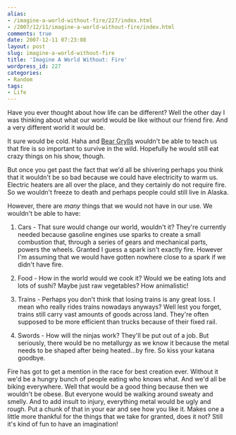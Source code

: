 ```yaml
---
alias:
- /imagine-a-world-without-fire/227/index.html
- /2007/12/11/imagine-a-world-without-fire/index.html
comments: true
date: 2007-12-11 07:23:08
layout: post
slug: imagine-a-world-without-fire
title: 'Imagine A World Without: Fire'
wordpress_id: 227
categories:
- Random
tags:
- Life
---
```


Have you ever thought about how life can be different?  Well the other day I was thinking about what our world would be like without our friend fire.  And a very different world it would be.

It sure would be cold.  Haha and [Bear Grylls](http://en.wikipedia.org/wiki/Bear_Grylls) wouldn't be able to teach us that fire is so important to survive in the wild.  Hopefully he would still eat crazy things on his show, though.

But once you get past the fact that we'd all be shivering perhaps you think that it wouldn't be so bad because we could have electricity to warm us.  Electric heaters are all over the place, and they certainly do not require fire.  So we wouldn't freeze to death and perhaps people could still live in Alaska.

However, there are _many_ things that we would not have in our use.  We wouldn't be able to have:




  1. Cars - That sure would change our world, wouldn't it?  They're currently needed because gasoline engines use sparks to create a small combustion that, through a series of gears and mechanical parts, powers the wheels.  Granted I guess a spark isn't exactly fire.  However I'm assuming that we would have gotten nowhere close to a spark if we didn't have fire.


  2. Food - How in the world would we cook it?  Would we be eating lots and lots of sushi?  Maybe just raw vegetables?  How animalistic!


  3. Trains - Perhaps you don't think that losing trains is any great loss.  I mean who really rides trains nowadays anyways?  Well lest you forget, trains still carry vast amounts of goods across land.  They're often supposed to be more efficient than trucks because of their fixed rail.


  4. Swords - How will the ninjas work?  They'll be put out of a job.  But seriously, there would be no metallurgy as we know it because the metal needs to be shaped after being heated...by fire.  So kiss your katana goodbye.



Fire has got to get a mention in the race for best creation ever.  Without it we'd be a hungry bunch of people eating who knows what.  And we'd all be biking everywhere.  Well that would be a good thing because then we wouldn't be obese.  But everyone would be walking around sweaty and smelly.  And to add insult to injury, everything metal would be ugly and rough.  Put a chunk of that in your ear and see how you like it.  Makes one a little more thankful for the things that we take for granted, does it not?  Still it's kind of fun to have an imagination!

